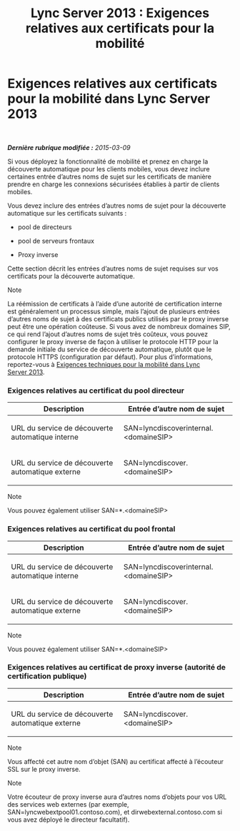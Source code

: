 ﻿---
title: 'Lync Server 2013 : Exigences relatives aux certificats pour la mobilité'
TOCTitle: Exigences relatives aux certificats pour la mobilité
ms:assetid: bb0e97af-cf60-4271-a0ab-654429d884ea
ms:mtpsurl: https://technet.microsoft.com/fr-fr/library/Hh690044(v=OCS.15)
ms:contentKeyID: 49298654
ms.date: 05/20/2016
mtps_version: v=OCS.15
ms.translationtype: HT
---

# Exigences relatives aux certificats pour la mobilité dans Lync Server 2013

 

_**Dernière rubrique modifiée :** 2015-03-09_

Si vous déployez la fonctionnalité de mobilité et prenez en charge la découverte automatique pour les clients mobiles, vous devez inclure certaines entrée d’autres noms de sujet sur les certificats de manière prendre en charge les connexions sécurisées établies à partir de clients mobiles.

Vous devez inclure des entrées d’autres noms de sujet pour la découverte automatique sur les certificats suivants :

  - pool de directeurs

  - pool de serveurs frontaux

  - Proxy inverse

Cette section décrit les entrées d’autres noms de sujet requises sur vos certificats pour la découverte automatique.

> [!note]  
> La réémission de certificats à l’aide d’une autorité de certification interne est généralement un processus simple, mais l’ajout de plusieurs entrées d’autres noms de sujet à des certificats publics utilisés par le proxy inverse peut être une opération coûteuse. Si vous avez de nombreux domaines SIP, ce qui rend l’ajout d’autres noms de sujet très coûteux, vous pouvez configurer le proxy inverse de façon à utiliser le protocole HTTP pour la demande initiale du service de découverte automatique, plutôt que le protocole HTTPS (configuration par défaut). Pour plus d’informations, reportez-vous à <a href="lync-server-2013-technical-requirements-for-mobility.md">Exigences techniques pour la mobilité dans Lync Server 2013</a>.

### Exigences relatives au certificat du pool directeur

<table>
<colgroup>
<col style="width: 50%" />
<col style="width: 50%" />
</colgroup>
<thead>
<tr class="header">
<th>Description</th>
<th>Entrée d’autre nom de sujet</th>
</tr>
</thead>
<tbody>
<tr class="odd">
<td><p>URL du service de découverte automatique interne</p></td>
<td><p>SAN=lyncdiscoverinternal.&lt;domaineSIP&gt;</p></td>
</tr>
<tr class="even">
<td><p>URL du service de découverte automatique externe</p></td>
<td><p>SAN=lyncdiscover.&lt;domaineSIP&gt;</p></td>
</tr>
</tbody>
</table>


> [!note]  
> Vous pouvez également utiliser SAN=*.&lt;domaineSIP&gt;

### Exigences relatives au certificat du pool frontal

<table>
<colgroup>
<col style="width: 50%" />
<col style="width: 50%" />
</colgroup>
<thead>
<tr class="header">
<th>Description</th>
<th>Entrée d’autre nom de sujet</th>
</tr>
</thead>
<tbody>
<tr class="odd">
<td><p>URL du service de découverte automatique interne</p></td>
<td><p>SAN=lyncdiscoverinternal.&lt;domaineSIP&gt;</p></td>
</tr>
<tr class="even">
<td><p>URL du service de découverte automatique externe</p></td>
<td><p>SAN=lyncdiscover.&lt;domaineSIP&gt;</p></td>
</tr>
</tbody>
</table>


> [!note]  
> Vous pouvez également utiliser SAN=*.&lt;domaineSIP&gt;

### Exigences relatives au certificat de proxy inverse (autorité de certification publique)

<table>
<colgroup>
<col style="width: 50%" />
<col style="width: 50%" />
</colgroup>
<thead>
<tr class="header">
<th>Description</th>
<th>Entrée d’autre nom de sujet</th>
</tr>
</thead>
<tbody>
<tr class="odd">
<td><p>URL du service de découverte automatique externe</p></td>
<td><p>SAN=lyncdiscover.&lt;domaineSIP&gt;</p></td>
</tr>
</tbody>
</table>


> [!note]  
> Vous affecté cet autre nom d’objet (SAN) au certificat affecté à l’écouteur SSL sur le proxy inverse.

> [!note]  
> Votre écouteur de proxy inverse aura d’autres noms d’objets pour vos URL des services web externes (par exemple, SAN=lyncwebextpool01.contoso.com), et dirwebexternal.contoso.com si vous avez déployé le directeur facultatif).
